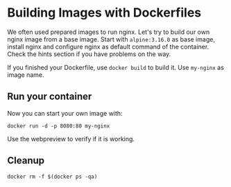 # Building Images with Dockerfiles
We often used prepared images to run nginx. Let's try to build our own nginx image from a base image. Start with `alpine:3.16.0` as base image, install nginx and configure nginx as default command of the container. Check the hints section if you have problems on the way.

If you finished your Dockerfile, use `docker build` to build it. Use `my-nginx` as image name.

## Run your container
Now you can start your own image with:
```
docker run -d -p 8080:80 my-nginx
```

Use the webpreview to verify if it is working.

## Cleanup
```
docker rm -f $(docker ps -qa)
```